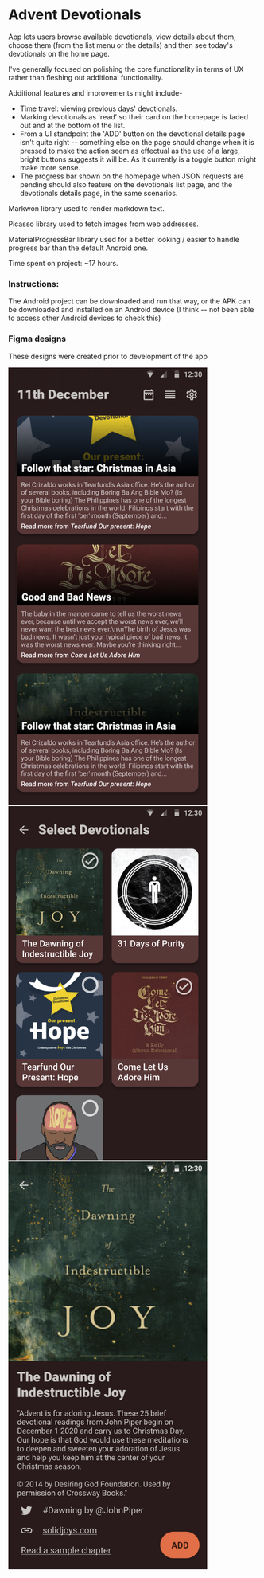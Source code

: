 # Advent Devotionals

App lets users browse available devotionals, view details about them, choose them (from the list menu or the details) and then see today's devotionals on the home page.

I've generally focused on polishing the core functionality in terms of UX rather than fleshing out additional functionality.

Additional features and improvements might include-
- Time travel: viewing previous days' devotionals.
- Marking devotionals as 'read' so their card on the homepage is faded out and at the bottom of the list.
- From a UI standpoint the 'ADD' button on the devotional details page isn't quite right -- something else on the page should change when it is pressed to make the action seem as effectual as the use of a large, bright buttons suggests it will be. As it currently is a toggle button might make more sense.
- The progress bar shown on the homepage when JSON requests are pending should also feature on the devotionals list page, and the devotionals details page, in the same scenarios.

Markwon library used to render markdown text.

Picasso library used to fetch images from web addresses.

MaterialProgressBar library used for a better looking / easier to handle progress bar than the default Android one.

Time spent on project: ~17 hours.

### Instructions:
The Android project can be downloaded and run that way, or the APK can be downloaded and installed on an Android device (I think -- not been able to access other Android devices to check this)

### Figma designs
These designs were created prior to development of the app

<img src="https://raw.githubusercontent.com/joshminton/Advent-Devotionals/main/designs/homepage.png" width="400">    <img src="https://raw.githubusercontent.com/joshminton/Advent-Devotionals/main/designs/choose.png" width="400">    <img src="https://raw.githubusercontent.com/joshminton/Advent-Devotionals/main/designs/devotional.png" width="400">
